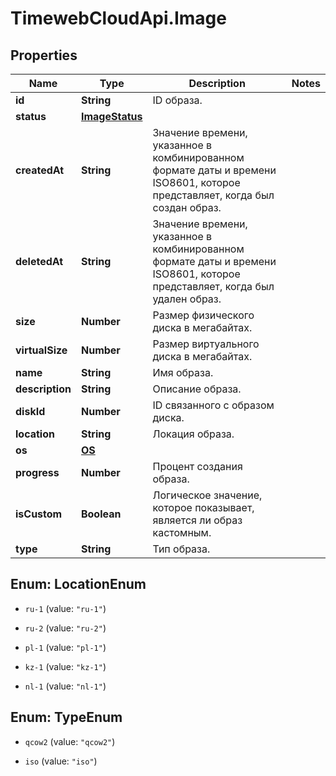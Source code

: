 # TimewebCloudApi.Image

## Properties

Name | Type | Description | Notes
------------ | ------------- | ------------- | -------------
**id** | **String** | ID образа. | 
**status** | [**ImageStatus**](ImageStatus.md) |  | 
**createdAt** | **String** | Значение времени, указанное в комбинированном формате даты и времени ISO8601, которое представляет, когда был создан образ. | 
**deletedAt** | **String** | Значение времени, указанное в комбинированном формате даты и времени ISO8601, которое представляет, когда был удален образ. | 
**size** | **Number** | Размер физического диска в мегабайтах. | 
**virtualSize** | **Number** | Размер виртуального диска в мегабайтах. | 
**name** | **String** | Имя образа. | 
**description** | **String** | Описание образа. | 
**diskId** | **Number** | ID связанного с образом диска. | 
**location** | **String** | Локация образа. | 
**os** | [**OS**](OS.md) |  | 
**progress** | **Number** | Процент создания образа. | 
**isCustom** | **Boolean** | Логическое значение, которое показывает, является ли образ кастомным. | 
**type** | **String** | Тип образа. | 



## Enum: LocationEnum


* `ru-1` (value: `"ru-1"`)

* `ru-2` (value: `"ru-2"`)

* `pl-1` (value: `"pl-1"`)

* `kz-1` (value: `"kz-1"`)

* `nl-1` (value: `"nl-1"`)





## Enum: TypeEnum


* `qcow2` (value: `"qcow2"`)

* `iso` (value: `"iso"`)




